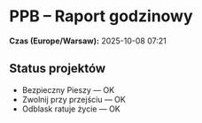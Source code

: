 # PPB – Raport godzinowy
**Czas (Europe/Warsaw):** 2025-10-08 07:21

## Status projektów
- Bezpieczny Pieszy — OK
- Zwolnij przy przejściu — OK
- Odblask ratuje życie — OK


